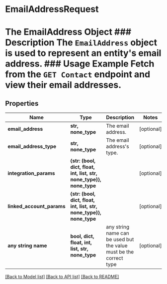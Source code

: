 # EmailAddressRequest

# The EmailAddress Object ### Description The `EmailAddress` object is used to represent an entity's email address. ### Usage Example Fetch from the `GET Contact` endpoint and view their email addresses.

## Properties
Name | Type | Description | Notes
------------ | ------------- | ------------- | -------------
**email_address** | **str, none_type** | The email address. | [optional] 
**email_address_type** | **str, none_type** | The email address&#39;s type. | [optional] 
**integration_params** | **{str: (bool, dict, float, int, list, str, none_type)}, none_type** |  | [optional] 
**linked_account_params** | **{str: (bool, dict, float, int, list, str, none_type)}, none_type** |  | [optional] 
**any string name** | **bool, dict, float, int, list, str, none_type** | any string name can be used but the value must be the correct type | [optional]

[[Back to Model list]](../README.md#documentation-for-models) [[Back to API list]](../README.md#documentation-for-api-endpoints) [[Back to README]](../README.md)


